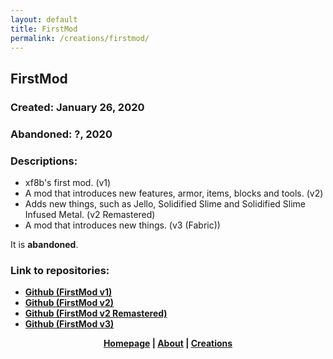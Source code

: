 ```yaml
---
layout: default
title: FirstMod
permalink: /creations/firstmod/
---
```

## FirstMod
### Created: January 26, 2020
### Abandoned: ?, 2020
### Descriptions:
* xf8b's first mod. (v1)  
* A mod that introduces new features, armor, items, blocks and tools. (v2)  
* Adds new things, such as Jello, Solidified Slime and Solidified Slime Infused Metal. (v2 Remastered)  
* A mod that introduces new things. (v3 (Fabric))  

It is **abandoned**.  
### Link to repositories:
* [**Github \(FirstMod v1\)**](https://github.com/xf8b/FirstMod-v1-Forge)
* [**Github \(FirstMod v2\)**](https://github.com/xf8b/FirstMod-v2-Forge)
* [**Github \(FirstMod v2 Remastered\)**](https://github.com/xf8b/FirstMod-v2-Remastered-Forge)
* [**Github \(FirstMod v3\)**](https://github.com/xf8b/FirstMod-v2-Forge)
<p align="center">
  <strong> <a href="https://xf8b.github.io">Homepage</a> | <a href="https://xf8b.github.io/about/">About</a> | <a href="https://xf8b.github.io/creations/">Creations</a> </strong>
</p>
